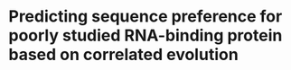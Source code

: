 # Predicting sequence preference for poorly studied RNA-binding protein based on correlated evolution
##
